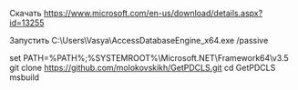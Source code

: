 Скачать https://www.microsoft.com/en-us/download/details.aspx?id=13255

Запустить C:\Users\Vasya\AccessDatabaseEngine_x64.exe /passive 


set PATH=%PATH%;%SYSTEMROOT%\Microsoft.NET\Framework64\v3.5
git clone https://github.com/molokovskikh/GetPDCLS.git
cd GetPDCLS
msbuild